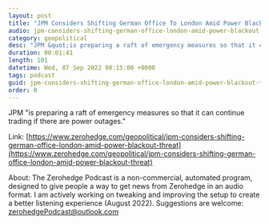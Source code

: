 ```yaml
---
layout: post
title: "JPM Considers Shifting German Office To London Amid Power Blackout Threat"
audio: jpm-considers-shifting-german-office-london-amid-power-blackout-threat-0
category: geopolitical
desc: "JPM &quot;is preparing a raft of emergency measures so that it can continue trading if there are power outages.&quot; "
duration: 00:01:41
length: 101
datetime: Wed, 07 Sep 2022 08:15:00 +0000
tags: podcast
guid: jpm-considers-shifting-german-office-london-amid-power-blackout-threat-0
order: 0
---
```

JPM &quot;is preparing a raft of emergency measures so that it can continue trading if there are power outages.&quot; 

Link: [https://www.zerohedge.com/geopolitical/jpm-considers-shifting-german-office-london-amid-power-blackout-threat](https://www.zerohedge.com/geopolitical/jpm-considers-shifting-german-office-london-amid-power-blackout-threat)

About: The Zerohedge Podcast is a non-commercial, automated program, designed to give people a way to get news from Zerohedge in an audio format.  I am actively working on tweaking and improving the setup to create a better listening experience (August 2022).  Suggestions are welcome: [zerohedgePodcast@outlook.com](mailto:zerohedgePodcast@outlook.com)